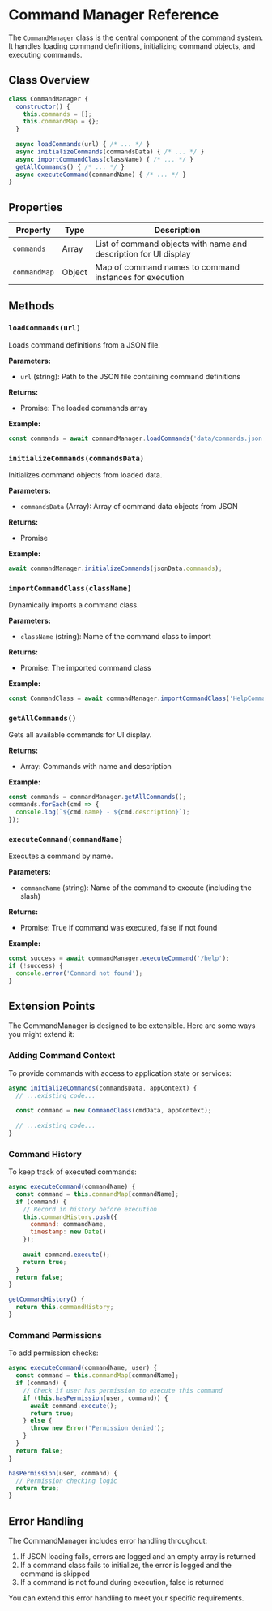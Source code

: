 # Command Manager Reference

The `CommandManager` class is the central component of the command system. It handles loading command definitions, initializing command objects, and executing commands.

## Class Overview

```javascript
class CommandManager {
  constructor() {
    this.commands = [];
    this.commandMap = {};
  }
  
  async loadCommands(url) { /* ... */ }
  async initializeCommands(commandsData) { /* ... */ }
  async importCommandClass(className) { /* ... */ }
  getAllCommands() { /* ... */ }
  async executeCommand(commandName) { /* ... */ }
}
```

## Properties

| Property | Type | Description |
|----------|------|-------------|
| `commands` | Array | List of command objects with name and description for UI display |
| `commandMap` | Object | Map of command names to command instances for execution |

## Methods

### `loadCommands(url)`

Loads command definitions from a JSON file.

**Parameters:**
- `url` (string): Path to the JSON file containing command definitions

**Returns:**
- Promise<Array>: The loaded commands array

**Example:**
```javascript
const commands = await commandManager.loadCommands('data/commands.json');
```

### `initializeCommands(commandsData)`

Initializes command objects from loaded data.

**Parameters:**
- `commandsData` (Array): Array of command data objects from JSON

**Returns:**
- Promise<void>

**Example:**
```javascript
await commandManager.initializeCommands(jsonData.commands);
```

### `importCommandClass(className)`

Dynamically imports a command class.

**Parameters:**
- `className` (string): Name of the command class to import

**Returns:**
- Promise<Class>: The imported command class

**Example:**
```javascript
const CommandClass = await commandManager.importCommandClass('HelpCommand');
```

### `getAllCommands()`

Gets all available commands for UI display.

**Returns:**
- Array: Commands with name and description

**Example:**
```javascript
const commands = commandManager.getAllCommands();
commands.forEach(cmd => {
  console.log(`${cmd.name} - ${cmd.description}`);
});
```

### `executeCommand(commandName)`

Executes a command by name.

**Parameters:**
- `commandName` (string): Name of the command to execute (including the slash)

**Returns:**
- Promise<boolean>: True if command was executed, false if not found

**Example:**
```javascript
const success = await commandManager.executeCommand('/help');
if (!success) {
  console.error('Command not found');
}
```

## Extension Points

The CommandManager is designed to be extensible. Here are some ways you might extend it:

### Adding Command Context

To provide commands with access to application state or services:

```javascript
async initializeCommands(commandsData, appContext) {
  // ...existing code...
  
  const command = new CommandClass(cmdData, appContext);
  
  // ...existing code...
}
```

### Command History

To keep track of executed commands:

```javascript
async executeCommand(commandName) {
  const command = this.commandMap[commandName];
  if (command) {
    // Record in history before execution
    this.commandHistory.push({
      command: commandName,
      timestamp: new Date()
    });
    
    await command.execute();
    return true;
  }
  return false;
}

getCommandHistory() {
  return this.commandHistory;
}
```

### Command Permissions

To add permission checks:

```javascript
async executeCommand(commandName, user) {
  const command = this.commandMap[commandName];
  if (command) {
    // Check if user has permission to execute this command
    if (this.hasPermission(user, command)) {
      await command.execute();
      return true;
    } else {
      throw new Error('Permission denied');
    }
  }
  return false;
}

hasPermission(user, command) {
  // Permission checking logic
  return true;
}
```

## Error Handling

The CommandManager includes error handling throughout:

1. If JSON loading fails, errors are logged and an empty array is returned
2. If a command class fails to initialize, the error is logged and the command is skipped
3. If a command is not found during execution, false is returned

You can extend this error handling to meet your specific requirements.